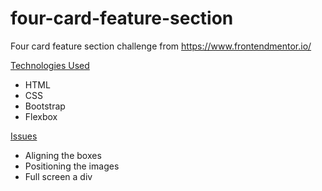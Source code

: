# four-card-feature-section
 Four card feature section challenge from https://www.frontendmentor.io/



<u>Technologies Used</u>

- HTML
- CSS
- Bootstrap 
- Flexbox



<u>Issues</u> 

- Aligning the boxes 
- Positioning the images 
- Full screen a div



